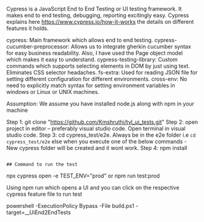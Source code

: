 <!-- About Cypress -->
Cypress is a JavaScript End to End Testing or UI testing framework. It makes end to end testing, debugging, reporting excitingly easy. Cypress explains here https://www.cypress.io/how-it-works the details on different features it holds.

<!-- Package.json dependencies -->
cypress: Main framework which allows end to end testing.
cypress-cucumber-preprocessor: Allows us to integrate gherkin cucumber syntax for easy business readability. Also, I have used the Page object model which makes it easy to understand.
cypress-testing-library: Custom commands which supports selecting elements in DOM by just using text. Eliminates CSS selector headaches.
fs-extra: Used for reading JSON file for setting different configuration for different environments.
cross-env: No need to explicitly match syntax for setting environment variables in windows or Linux or UNIX machines.

<!-- Initial Setup -->
Assumption: We assume you have installed node.js along with npm in your machine

Step 1: git clone  "https://github.com/Kmshruthi/tyl_ui_tests.git"
Step 2: open project in editor – preferably visual studio code. Open terminal in visual studio code.
Step 3: cd cypress_test/e2e. Always be in the e2e folder i.e `cd cypress_test/e2e` else when you execute one of the below commands - New cypress folder will be created and it wont work.
Step 4: npm install

```

## Command to run the test

```

npx cypress open -e TEST_ENV="prod"
or
npm run test:prod

Using npm run which opens a UI and you can click on the respective cypress feature file to run test

<!-- Command to run dockerised from the root of the project-->
 powershell -ExecutionPolicy Bypass -File build.ps1 -target=__UiEnd2EndTests

